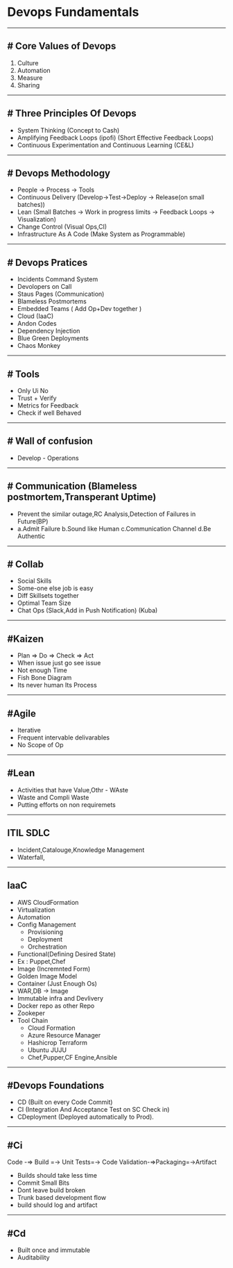 # Devops Fundamentals

---

## # Core Values of Devops

1. Culture
2. Automation
3. Measure
4. Sharing

---

## # Three Principles Of Devops

- System Thinking (Concept to Cash)
- Amplifying Feedback Loops (ipofi) (Short Effective Feedback Loops)
- Continuous Experimentation and Continuous Learning (CE&L)

---

## # Devops Methodology

- People -> Process -> Tools
- Continuous Delivery (Develop->Test->Deploy -> Release(on small batches))
- Lean (Small Batches -> Work in progress limits -> Feedback Loops -> Visualization)
- Change Control (Visual Ops,CI)
- Infrastructure As A Code (Make System as Programmable)

---

## # Devops Pratices

- Incidents Command System
- Devolopers on Call
- Staus Pages (Communication)
- Blameless Postmortems
- Embedded Teams ( Add Op+Dev together )
- Cloud (IaaC)
- Andon Codes
- Dependency Injection
- Blue Green Deployments
- Chaos Monkey

---

## # Tools

- Only Ui No
- Trust + Verify
- Metrics for Feedback
- Check if well Behaved

---

## # Wall of confusion

- Develop - Operations

---

## # Communication (Blameless postmortem,Transperant Uptime)

- Prevent the similar outage,RC Analysis,Detection of Failures in Future(BP)
- a.Admit Failure b.Sound like Human c.Communication Channel d.Be Authentic

---

## # Collab

- Social Skills
- Some-one else job is easy
- Diff Skillsets together
- Optimal Team Size
- Chat Ops (Slack,Add in Push Notification) (Kuba)

---

## #Kaizen

- Plan => Do => Check => Act
- When issue just go see issue
- Not enough Time
- Fish Bone Diagram
- Its never human Its Process

---

## #Agile

- Iterative
- Frequent intervable delivarables
- No Scope of Op

---

## #Lean

- Activities that have Value,Othr - WAste
- Waste and Compli Waste
- Putting efforts on non requiremets

---

## ITIL SDLC

- Incident,Catalouge,Knowledge Management
- Waterfall,

---

## IaaC

- AWS CloudFormation
- Virtualization
- Automation
- Config Management
  - Provisioning
  - Deployment
  - Orchestration
- Functional(Defining Desired State)
- Ex : Puppet,Chef
- Image (Incremnted Form)
- Golden Image Model
- Container (Just Enough Os)
- WAR,DB -> Image
- Immutable infra and Devlivery
- Docker repo as other Repo
- Zookeper
- Tool Chain
  - Cloud Formation
  - Azure Resource Manager
  - Hashicrop Terraform
  - Ubuntu JUJU
  - Chef,Pupper,CF Engine,Ansible

---

## #Devops Foundations

- CD (Built on every Code Commit)
- CI (Integration And Acceptance Test on SC Check in)
- CDeployment (Deployed automatically to Prod).

---

## #Ci

Code -=>
Build =->
Unit Tests=-> Code Validation-=>Packaging=->Artifact

- Builds should take less time
- Commit Small Bits
- Dont leave build broken
- Trunk based development flow
- build should log and artifact

---

## #Cd

- Built once and immutable
- Auditability
